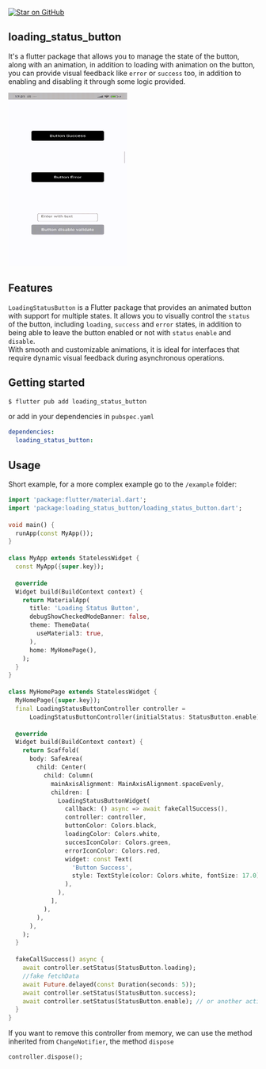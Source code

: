 [![Star on GitHub](https://img.shields.io/github/stars/kauemurakami/loading-status-button.svg?style=flat&logo=github&colorB=deeppink&label=stars)](https://github.com/kauemurakami/loading-status-button) 
## loading_status_button

It's a flutter package that allows you to manage the state of the button, along with an animation, in addition to loading with animation on the button, you can provide visual feedback like `error` or `success` too, in addition to enabling and disabling it through some logic provided.

<img src="./example/assets/loadingstatusbutton.gif" width="240" height="350"/>

## Features

`LoadingStatusButton` is a Flutter package that provides an animated button with support for multiple states. It allows you to visually control the `status` of the button, including `loading`, `success` and `error` states, in addition to being able to leave the button enabled or not with `status` `enable` and `disable`.  
With smooth and customizable animations, it is ideal for interfaces that require dynamic visual feedback during asynchronous operations.

## Getting started

```
$ flutter pub add loading_status_button
```
or add in your dependencies in `pubspec.yaml`  
```yaml
dependencies:
  loading_status_button:
```

## Usage

Short example, for a more complex example go to the `/example` folder:  
```dart
import 'package:flutter/material.dart';
import 'package:loading_status_button/loading_status_button.dart';

void main() {
  runApp(const MyApp());
}

class MyApp extends StatelessWidget {
  const MyApp({super.key});

  @override
  Widget build(BuildContext context) {
    return MaterialApp(
      title: 'Loading Status Button',
      debugShowCheckedModeBanner: false,
      theme: ThemeData(
        useMaterial3: true,
      ),
      home: MyHomePage(),
    );
  }
}

class MyHomePage extends StatelessWidget {
  MyHomePage({super.key});
  final LoadingStatusButtonController controller =
      LoadingStatusButtonController(initialStatus: StatusButton.enable);

  @override
  Widget build(BuildContext context) {
    return Scaffold(
      body: SafeArea(
        child: Center(
          child: Column(
            mainAxisAlignment: MainAxisAlignment.spaceEvenly,
            children: [
              LoadingStatusButtonWidget(
                callback: () async => await fakeCallSuccess(),
                controller: controller,
                buttonColor: Colors.black,
                loadingColor: Colors.white,
                succesIconColor: Colors.green,
                errorIconColor: Colors.red,
                widget: const Text(
                  'Button Success',
                  style: TextStyle(color: Colors.white, fontSize: 17.0),
                ),
              ),
            ],
          ),
        ),
      ),
    );
  }

  fakeCallSuccess() async {
    await controller.setStatus(StatusButton.loading);
    //fake fetchData
    await Future.delayed(const Duration(seconds: 5));
    await controller.setStatus(StatusButton.success);
    await controller.setStatus(StatusButton.enable); // or another action, example navigate to another page after success
  }
}
```
If you want to remove this controller from memory, we can use the method inherited from `ChangeNotifier`, the method `dispose`  
```dart
controller.dispose();
```


